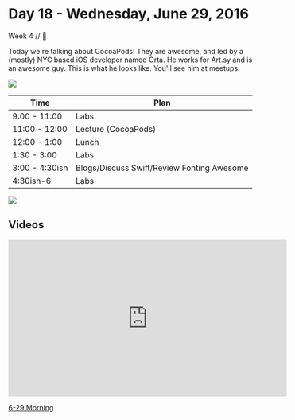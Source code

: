 # Day 18 - Wednesday, June 29, 2016 

Week 4 // :blue_heart:


Today we're talking about CocoaPods! They are awesome, and led by a (mostly) NYC based iOS developer named Orta. He works for Art.sy and is an awesome guy. This is what he looks like. You'll see him at meetups.

![](https://i.ytimg.com/vi/TDAKOYQ7B-4/maxresdefault.jpg)

Time       | Plan     |
----------------|-------
9:00 - 11:00  | Labs
11:00 - 12:00 | Lecture (CocoaPods)
12:00 - 1:00    | Lunch
1:30 - 3:00   | Labs
3:00 - 4:30ish   | Blogs/Discuss Swift/Review Fonting Awesome
4:30ish-6     | Labs

![](https://render.bitstrips.com/v2/cpanel/9947051-119412954_4-s1-v1.png?palette=1)

## Videos

<iframe width="560" height="315" src="https://www.youtube.com/embed/Ra7O7l3rUb8?rel=0&modestbranding=1" frameborder="0" allowfullscreen></iframe><p><a href="https://www.youtube.com/watch?v=Ra7O7l3rUb8">6-29 Morning</a></p>

